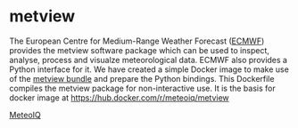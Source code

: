 # metview

The European Centre for Medium-Range Weather Forecast ([ECMWF](https://www.ecmwf.int)) provides the metview software package which can be used to inspect, analyse, process and visualze meteorological data. ECMWF also provides a Python interface for it. We have created a simple Docker image to make use of the [metview bundle](https://confluence.ecmwf.int/display/METV/The+Metview+Source+Bundle) and prepare the Python bindings. This Dockerfile compiles the metview package for non-interactive use. It is the basis for docker image at https://hub.docker.com/r/meteoiq/metview

[MeteoIQ](https://www.meteoiq.com)
